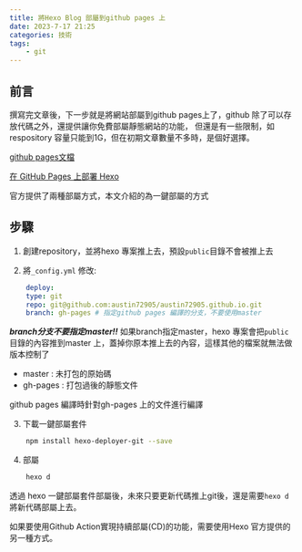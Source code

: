 ```yaml
---
title: 將Hexo Blog 部屬到github pages 上
date: 2023-7-17 21:25
categories: 技術
tags:
    - git
---
```


## 前言

撰寫完文章後，下一步就是將網站部屬到github pages上了，github 除了可以存放代碼之外，還提供讓你免費部屬靜態網站的功能，
但還是有一些限制，如respository 容量只能到1G，但在初期文章數量不多時，是個好選擇。

[github pages文檔](https://docs.github.com/zh/pages/getting-started-with-github-pages/about-github-pages)

[在 GitHub Pages 上部署 Hexo](https://hexo.io/zh-tw/docs/github-pages)

官方提供了兩種部屬方式，本文介紹的為一鍵部屬的方式

## 步驟

1. 創建repository，並將hexo 專案推上去，預設`public`目錄不會被推上去

2. 將`_config.yml` 修改:

```yaml
    deploy:
    type: git
    repo: git@github.com:austin72905/austin72905.github.io.git
    branch: gh-pages # 指定github pages 編譯的分支，不要使用master

```

***branch分支不要指定master!!***
如果branch指定master，hexo 專案會把`public`目錄的內容推到master 上，蓋掉你原本推上去的內容，這樣其他的檔案就無法做版本控制了

* master : 未打包的原始碼
* gh-pages : 打包過後的靜態文件

github pages 編譯時針對gh-pages 上的文件進行編譯

3. 下載一鍵部屬套件

```bash
    npm install hexo-deployer-git --save
```

4. 部屬

```bash
    hexo d
```

透過 hexo 一鍵部屬套件部屬後，未來只要更新代碼推上git後，還是需要`hexo d`將新代碼部屬上去。

如果要使用Github Action實現持續部屬(CD)的功能，需要使用Hexo 官方提供的另一種方式。